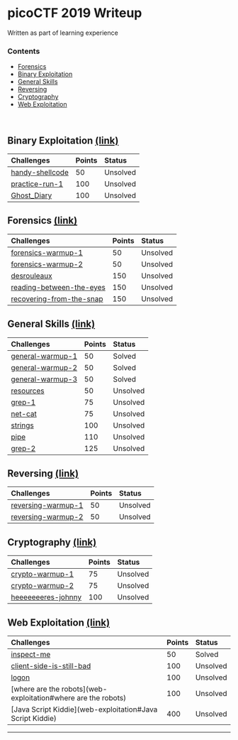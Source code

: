 # picoCTF 2019 Writeup

Written as part of learning experience

### Contents

*   [Forensics](#forensics-link)
*   [Binary Exploitation](#binary-exploitation-link)
*   [General Skills](#general-skills-link)
*   [Reversing](#reversing-link)
*   [Cryptography](#cryptography-link)
*   [Web Exploitation](#web-exploitation-link)

<br/>

## Binary Exploitation [(link)](binary-exploitation)

| Challenges                                 | Points     | Status |
|:-------------------------------------------|:-----------|:-------|
| [handy-shellcode](handy-shellcode#name)           | 50        | Unsolved |
| [practice-run-1](practice-run-1#name)           | 100        | Unsolved |
| [Ghost_Diary](Ghost_Diary#name)           | 100        | Unsolved |

## Forensics [(link)](forensics)

| Challenges                                                     | Points | Status |
|:---------------------------------------------------------------|:-------|:-------|
| [forensics-warmup-1](forensics#forensics-warmup-1)             | 50     | Unsolved |
| [forensics-warmup-2](forensics#forensics-warmup-2)             | 50     | Unsolved |
| [desrouleaux](forensics#desrouleaux)                           | 150    | Unsolved |
| [reading-between-the-eyes](forensics#reading-between-the-eyes) | 150    | Unsolved |
| [recovering-from-the-snap](forensics#recovering-from-the-snap) | 150    | Unsolved |

## General Skills [(link)](general-skills)

| Challenges                                        | Points     | Status |
|:--------------------------------------------------|:-----------|:-------|
| [general-warmup-1](general-skills#general-warmup-1)           | 50         | Solved |
| [general-warmup-2](general-skills#general-warmup-2)           | 50         | Solved |
| [general-warmup-3](general-skills#general-warmup-3)           | 50         | Solved |
| [resources](general-skills#resources)             | 50         | Unsolved |
| [grep-1](general-skills#grep-1)                   | 75         | Unsolved |
| [net-cat](general-skills#net-cat)                 | 75         | Unsolved |
| [strings](general-skills#strings)                 | 100        | Unsolved |
| [pipe](general-skills#pipe)                       | 110        | Unsolved |
| [grep-2](general-skills#grep-2)                   | 125        | Unsolved |

## Reversing [(link)](reversing)

| Challenges                                  | Points     | Status |
|:--------------------------------------------|:-----------|:-------|
| [reversing-warmup-1](reversing#reversing-warmup-1)       | 50         | Unsolved |
| [reversing-warmup-2](reversing#reversing-warmup-2)       | 50         | Unsolved |

## Cryptography [(link)](cryptography)

| Challenges                                                | Points     | Status   |
|:----------------------------------------------------------|:-----------|:---------|
| [crypto-warmup-1](cryptography#crypto-warmup-1)           | 75         | Unsolved   |
| [crypto-warmup-2](cryptography#crypto-warmup-2)           | 75         | Unsolved   |
| [heeeeeeeres-johnny](cryptography#heeeeeeeres-johnny)     | 100        | Unsolved |

## Web Exploitation [(link)](web-exploitation)

| Challenges                                                            | Points | Status |
|:----------------------------------------------------------------------|:-------|:-------|
| [inspect-me](web-exploitation#Insp3ct0r)                              | 50     | Solved   |
| [client-side-is-still-bad](web-exploitation#dont-use-client-side)     | 100    | Unsolved |
| [logon](web-exploitation#logon)                                       | 100    | Unsolved |
| [where are the robots](web-exploitation#where are the robots)         | 100    | Unsolved |
| [Java Script Kiddie](web-exploitation#Java Script Kiddie)             | 400    | Unsolved |

- - -

